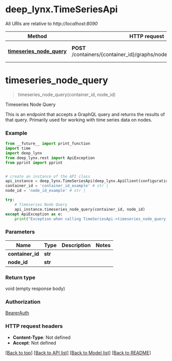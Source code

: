 # deep_lynx.TimeSeriesApi

All URIs are relative to *http://localhost:8090*

Method | HTTP request | Description
------------- | ------------- | -------------
[**timeseries_node_query**](TimeSeriesApi.md#timeseries_node_query) | **POST** /containers/{container_id}/graphs/nodes/{node_id}/timeseries | Timeseries Node Query

# **timeseries_node_query**
> timeseries_node_query(container_id, node_id)

Timeseries Node Query

This is an endpoint that accepts a GraphQL query and returns the results of that query. Primarily used for working with time series data on nodes.

### Example
```python
from __future__ import print_function
import time
import deep_lynx
from deep_lynx.rest import ApiException
from pprint import pprint


# create an instance of the API class
api_instance = deep_lynx.TimeSeriesApi(deep_lynx.ApiClient(configuration))
container_id = 'container_id_example' # str | 
node_id = 'node_id_example' # str | 

try:
    # Timeseries Node Query
    api_instance.timeseries_node_query(container_id, node_id)
except ApiException as e:
    print("Exception when calling TimeSeriesApi->timeseries_node_query: %s\n" % e)
```

### Parameters

Name | Type | Description  | Notes
------------- | ------------- | ------------- | -------------
 **container_id** | **str**|  | 
 **node_id** | **str**|  | 

### Return type

void (empty response body)

### Authorization

[BearerAuth](../README.md#BearerAuth)

### HTTP request headers

 - **Content-Type**: Not defined
 - **Accept**: Not defined

[[Back to top]](#) [[Back to API list]](../README.md#documentation-for-api-endpoints) [[Back to Model list]](../README.md#documentation-for-models) [[Back to README]](../README.md)

